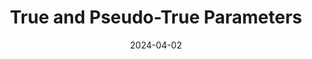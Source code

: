 ---
title: "True and Pseudo-True Parameters"
collection: publications
permalink: /publications/2024-04-02-pseudo-true-parameters
date: 2024-04-02
venue: 'Working Paper'
authors: Isaiah Andrews, **Harvey Barnhard**, Jacob Carlson
paperurl: 'https://economics.mit.edu/sites/default/files/2024-04/True%20and%20Pseudo-True%20Parameters.pdf'
---